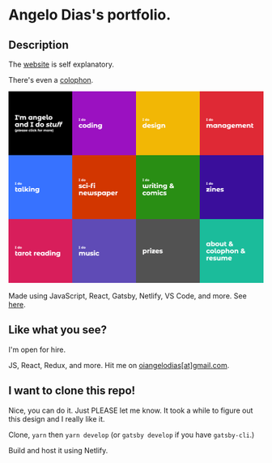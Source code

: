 # Angelo Dias's portfolio.

## Description

The [website](https://angelodias.com.br) is self explanatory. 

There's even a [colophon](https://www.angelodias.com.br/about/#colophon).

![Website screen](./static/assets/readme.png)

Made using JavaScript, React, Gatsby, Netlify, VS Code, and more. See [here](https://www.angelodias.com.br/about/#colophon).

## Like what you see?

I'm open for hire.

JS, React, Redux, and more. Hit me on [oiangelodias\[at\]gmail.com](mailto:oiangelodias@gmail.com).

## I want to clone this repo!

Nice, you can do it. Just PLEASE let me know. It took a while to figure out this design and I really like it.

Clone, `yarn` then `yarn develop` (or `gatsby develop` if you have `gatsby-cli`.)

Build and host it using Netlify.